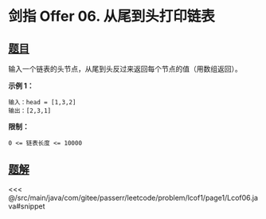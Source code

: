 # 剑指 Offer 06. 从尾到头打印链表

## [题目](https://leetcode.cn/problems/cong-wei-dao-tou-da-yin-lian-biao-lcof/)
输入一个链表的头节点，从尾到头反过来返回每个节点的值（用数组返回）。

**示例 1：**

```
输入：head = [1,3,2]
输出：[2,3,1]
```

**限制：**

`0 <= 链表长度 <= 10000`


## [题解](https://github.com/PasseRR/JavaLeetCode/blob/master/src/main/java/com/gitee/passerr/leetcode/problem/lcof1/page1/Lcof06.java)

<<< @/src/main/java/com/gitee/passerr/leetcode/problem/lcof1/page1/Lcof06.java#snippet
